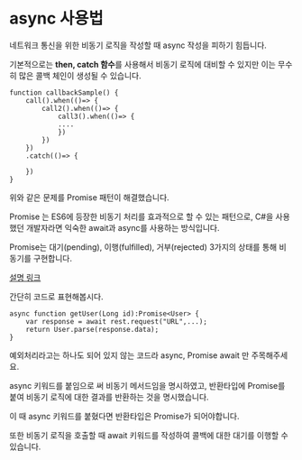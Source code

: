 # async 사용법

네트워크 통신을 위한 비동기 로직을 작성할 때 async 작성을 피하기 힘듭니다.



기본적으로는 **then, catch 함수**를 사용해서 비동기 로직에 대비할 수 있지만 이는 무수히 많은 콜백 체인이 생성될 수 있습니다.

```
function callbackSample() {
	call().when(()=> {
		call2().when(()=> {
			call3().when(()=> {
			....
			})		
		})
	})
	.catch(()=> {
	
	})
}
```

위와 같은 문제를 Promise 패턴이 해결했습니다.

Promise 는 ES6에 등장한 비동기 처리를 효과적으로 할 수 있는  패턴으로, C#을 사용했던 개발자라면 익숙한 await과 async를 사용하는 방식입니다.

Promise는 대기(pending), 이행(fulfilled), 거부(rejected) 3가지의 상태를 통해 비동기를 구현합니다.

[설명 링크](https://github.com/PCloud63514/WebProject-Learn/blob/757739a467caa864acf639537645cac0edaa01bc/Front/React/3.React%20%EC%8B%9C%EC%9E%91.md#promise)



간단히 코드로 표현해봅시다.

```
async function getUser(Long id):Promise<User> {
	var response = await rest.request("URL",...);
	return User.parse(response.data);
}
```

예외처리라고는 하나도 되어 있지 않는 코드라 async, Promise await 만 주목해주세요.

async 키워드를 붙임으로 써 비동기 메서드임을 명시하였고, 반환타입에 Promise를 붙여 비동기 로직에 대한 결과를 반환하는 것을 명시했습니다.

이 때 async 키워드를 붙혔다면 반환타입은 Promise가 되어야합니다.

또한 비동기 로직을 호출할 때 await 키워드를 작성하여 콜백에 대한 대기를 이행할 수 있습니다.